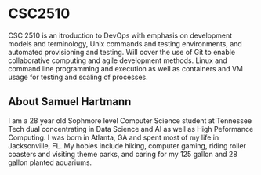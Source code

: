 # CSC2510
CSC 2510 is an itroduction to DevOps with emphasis on development models and terminology, Unix commands and testing environments, and automated provisioning and testing.  Will cover the use of Git to enable collaborative computing and agile development methods. Linux and command line programming and execution as well as containers and VM usage for testing and scaling of processes.

## About Samuel Hartmann
I am a 28 year old Sophmore level Computer Science student at Tennessee Tech dual concentrating in Data Science and AI as well as High Peformance Computing.  I was born in Atlanta, GA and spent most of my life in Jacksonville, FL.  My hobies include hiking, computer gaming, riding roller coasters and visiting theme parks, and caring for my 125 gallon and 28 gallon planted aquariums.
